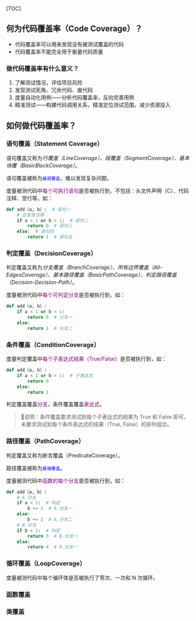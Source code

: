 <!-- @title: 【Python】什么是代码覆盖率？ -->
<!-- @date: 2021-10-22 13:16:30 -->
<!-- @author: Zhang Jinbao -->

[TOC]

## 何为代码覆盖率（Code Coverage）？

- 代码覆盖率可以用来发现没有被测试覆盖的代码
- 代码覆盖率不能完全用于衡量代码质量



### 做代码覆盖率有什么意义？

1. 了解测试情况，评估项目风险
2. 发现测试死角、冗余代码、废代码
3. 度量自动化用例——分析代码覆盖率，反向完善用例
4. 精准测试——构建代码调用关系，精准定位测试范围，减少资源投入



## 如何做代码覆盖率？

### 语句覆盖（Statement Coverage）

语句覆盖又称为*行覆盖（LineCoverage）、段覆盖（SegmentCoverage）、基本块覆（BasicBlockCoverage）*。

语句覆盖被称为<font color="blue">`最弱覆盖`</font>，难以发现复杂问题。

度量被测代码中<font color="purple">每个可执行语句</font>是否被执行到，不包括：头文件声明（C）、代码注释、空行等，如：

```python
def add（a, b）:  # 语句一
    # 这里是注释
    if a < 1 or b > 1:  # 语句二
        return 0  # 语句三
    else:  # 语句四
        return 1  # 语句五
```



### 判定覆盖（DecisionCoverage）

判定覆盖又称为*分支覆盖（BranchCoverage）、所有边界覆盖（All-EdgesCoverage）、基本路径覆盖（BasicPathCoverage）、判定路径覆盖（Decision-Decision-Path）*。

度量被测代码中<font color="purple">每个可判定分支</font>是否被执行到，如：

```python
def add（a, b）:
    if a < 1 or b > 1:
        return 0  # 分支一
    else:
        return 1  # 分支二
```



### 条件覆盖（ConditionCoverage）

度量判定覆盖中<font color="purple">每个子表达式结果（True/False）</font>是否被执行到，如：

```python
def add（a, b）:
    if a < 1 or b > 1:  # 子表达式
        return 0
    else:
        return 1
```

判定覆盖覆盖<font color="purple">分支</font>，条件覆盖覆盖<font color="purple">表达式</font>。

> 💬说明</font>：条件覆盖要求测试到每个子表达式的结果为 True 和 False 即可，未要求测试到每个条件表达式的结果（True, False）的排列组合。



### 路径覆盖（PathCoverage）

判定覆盖又称为断言覆盖（PredicateCoverage）。

路径覆盖被称为<font color="blue">`最强覆盖`</font>。

度量被测代码中<font color="purple">函数的每个分支</font>是否被执行到，如：

```python
def add（a, b）:
    # A 分支
    if a < 1:  # 判定
        b += 1  # A.分支一
    else:
        b += 2  # A.分支二
    # B 分支
    if b < 1:  # 判定
        return 3  # B.分支一
    else:
        return 4  # B.分支一
```



### 循环覆盖（LoopCoverage）

度量被测代码中每个循环体是否被执行了零次、一次和 N 次循环。



### 函数覆盖



### 类覆盖

